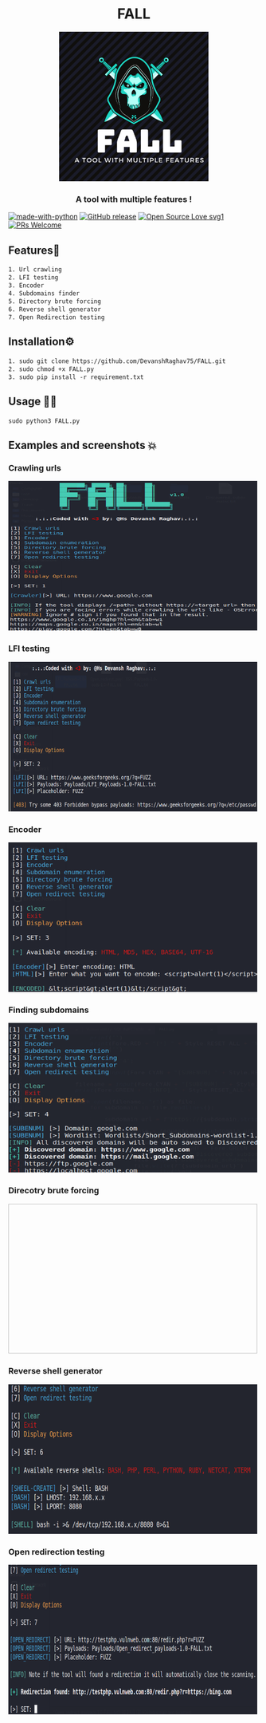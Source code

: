 <h1 align="center">FALL</h1>
<p align="center"><img src="https://github.com/DevanshRaghav75/FALL/blob/main/FALL%20logo.png"  width="300" height="300" />
<h3 align="center">A tool with multiple features !</h3>

[![made-with-python](https://img.shields.io/badge/Made%20with-Python-1f425f.svg)](https://www.python.org/)
[![GitHub release](https://img.shields.io/github/release/Devansh/FALL.svg)](https://GitHub.com/DevanshRaghav75/FALL/releases/)
[![Open Source Love svg1](https://badges.frapsoft.com/os/v1/open-source.svg?v=103)](https://github.com/ellerbrock/open-source-badges/)
[![PRs Welcome](https://img.shields.io/badge/PRs-welcome-brightgreen.svg?style=flat-square)](http://makeapullrequest.com)

## Features🍳
```features
1. Url crawling
2. LFI testing
3. Encoder
4. Subdomains finder
5. Directory brute forcing
6. Reverse shell generator
7. Open Redirection testing
```
## Installation⚙️
```installation
1. sudo git clone https://github.com/DevanshRaghav75/FALL.git
2. sudo chmod +x FALL.py
3. sudo pip install -r requirement.txt
```
## Usage 👨‍💻
```usage
sudo python3 FALL.py
```
## Examples and screenshots 💥

<h3>Crawling urls</h1>
<img src="https://github.com/DevanshRaghav75/FALL/blob/main/examples/crawl_urls.png" width="500" height="300" />
<h3>LFI testing</h3>
<img src="https://github.com/DevanshRaghav75/FALL/blob/main/examples/LFI_testing.png" width="500" height="300" />
<h3>Encoder</h3>
<img src="https://github.com/DevanshRaghav75/FALL/blob/main/examples/encoder.png" width="500" height="300" />
<h3>Finding subdomains</h3>
<img src="https://github.com/DevanshRaghav75/FALL/blob/main/examples/subdomain_enum.png" width="500" height="300" />
<h3>Direcotry brute forcing</h3>
<img scr="https://github.com/DevanshRaghav75/FALL/blob/main/examples/directory_brute_forcing.png" width="500" height="300" />
<h3>Reverse shell generator</h3>
<img src="https://github.com/DevanshRaghav75/FALL/blob/main/examples/reverse_shell_generator.png" width="500" height="300" />
<h3>Open redirection testing</h3>
<img src="https://github.com/DevanshRaghav75/FALL/blob/main/examples/OpenRedirection_testing.png" width="500" height="300" />





